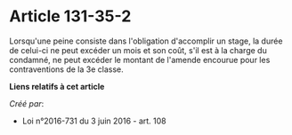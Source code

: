 # Article 131-35-2

Lorsqu'une peine consiste dans l'obligation d'accomplir un stage, la durée de celui-ci ne peut excéder un mois et son coût,
s'il est à la charge du condamné, ne peut excéder le montant de l'amende encourue pour les contraventions de la 3e classe.

**Liens relatifs à cet article**

_Créé par_:

  - Loi n°2016-731 du 3 juin 2016 - art. 108
